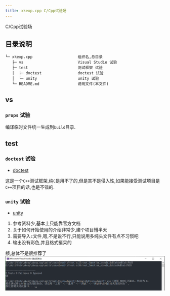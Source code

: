 ```yaml
---
title: xkexp.cpp C/Cpp试验场
---
```


C/Cpp试验场

## 目录说明
```
└─ xkexp.cpp                    组织名,总目录
   ├─ vs                        Visual Studio 试验
   ├─ test                      测试框架 试验
   │  ├─ doctest                doctest 试验
   │  └─ unity                  unity 试验
   └─ README.md                 说明文件(本文件)
```


## vs

### `props` 试验
编译临时文件统一生成到`build`目录.

## test

### `doctest` 试验
- [doctest](https://github.com/doctest/doctest)

这是一个`C++`测试框架,纯`C`是用不了的,但是其不是侵入性,如果能接受测试项目是`C++`项目的话,也是不错的.

### `unity` 试验
- [unity](https://github.com/ThrowTheSwitch/Unity)

1. 参考资料少,基本上只能靠官方文档
2. 关于如何开始使用的介绍非常少,建个项目懵半天
3. 需要导入`c`文件,嗯,不是说不行,只能说用多纯头文件有点不习惯吧
4. 输出没有彩色,并且格式挺呆的

额,总体不是很推荐了
![](assets/images/2022-01-31-13-05-16.png)
